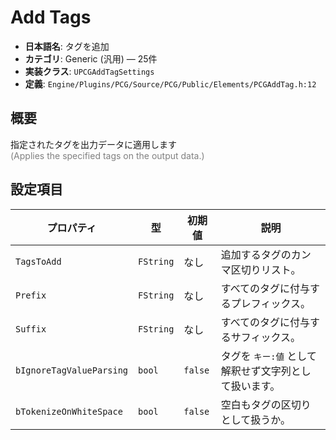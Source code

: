 # Add Tags

- **日本語名**: タグを追加
- **カテゴリ**: Generic (汎用) — 25件
- **実装クラス**: `UPCGAddTagSettings`
- **定義**: `Engine/Plugins/PCG/Source/PCG/Public/Elements/PCGAddTag.h:12`

## 概要

指定されたタグを出力データに適用します<br><span style='color:gray'>(Applies the specified tags on the output data.)</span>

## 設定項目


| プロパティ | 型 | 初期値 | 説明 |
| --- | --- | --- | --- |
| `TagsToAdd` | `FString` | なし | 追加するタグのカンマ区切りリスト。 |
| `Prefix` | `FString` | なし | すべてのタグに付与するプレフィックス。 |
| `Suffix` | `FString` | なし | すべてのタグに付与するサフィックス。 |
| `bIgnoreTagValueParsing` | `bool` | `false` | タグを `キー:値` として解釈せず文字列として扱います。 |
| `bTokenizeOnWhiteSpace` | `bool` | `false` | 空白もタグの区切りとして扱うか。 |

